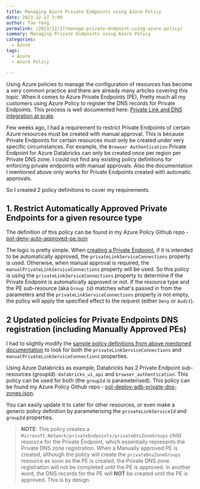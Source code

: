 ```yaml
---
title: Managing Azure Private Endpoints using Azure Policy
date: 2023-12-17 3:00
author: Tao Yang
permalink: /2023/12/17/manage-private-endpoint-using-azure-policy/
summary: Managing Private Endpoints using Azure Policy
categories:
  - Azure
tags:
  - Azure
  - Azure Policy

---
```


Using Azure policies to manage the configuration of resources has become a very common practice and there are already many articles covering this topic. When it comes to Azure Private Endpoints (PE), Pretty much all my customers using Azure Policy to register the DNS records for Private Endpoints. This process is well documented here: [Private Link and DNS integration at scale](https://learn.microsoft.com/en-us/azure/cloud-adoption-framework/ready/azure-best-practices/private-link-and-dns-integration-at-scale).

Few weeks ago, I had a requirement to restrict Private Endpoints of certain Azure resources must be created with manual approval. This is because Private Endpoints for certain resources must only be created under very specific circumstances. For example, the `Browser Authentication` Private Endpoint for Azure Databricks can only be created once per region per Private DNS zone. I could not find any existing policy definitions for enforcing private endpoints with manual approvals. Also the documentation I mentioned above only works for Private Endpoints created with automatic approvals.

So I created 2 policy definitions to cover my requirements.

## 1. Restrict Automatically Approved Private Endpoints for a given resource type

The definition of this policy can be found in my Azure Policy Github repo - [pol-deny-auto-approved-pe.json](https://github.com/tyconsulting/azurepolicy/blob/master/policy-definitions/private-endpoints/pol-deny-auto-approved-pe.json)

The logic is pretty simple. When [creating a Private Endpoint](https://learn.microsoft.com/en-us/rest/api/virtualnetwork/private-endpoints/create-or-update?view=rest-virtualnetwork-2023-05-01&tabs=HTTP), if it is intended to be automatically approved, the `privateLinkServiceConnections` property is used. Otherwise, when manual approval is required, the `manualPrivateLinkServiceConnections` property will be used. So this policy is using the `privateLinkServiceConnections` property to determine if the Private Endpoint is automatically approved or not. If the resource type and the PE sub-resource (aka `Group Id`) matches what's passed in from the parameters and the `privateLinkServiceConnections` property is not empty, the policy will apply the specified effect to the request (either `Deny` or `Audit`).

## 2 Updated policies for Private Endpoints DNS registration (including Manually Approved PEs)

I had to slightly modify the [sample policy definitions from above mentioned documentation](https://learn.microsoft.com/en-us/azure/cloud-adoption-framework/ready/azure-best-practices/private-link-and-dns-integration-at-scale#second-deployifnotexists-policy---matching-on-groupid--privatelinkserviceid) to look for both the `privateLinkServiceConnections` and `manualPrivateLinkServiceConnections` properties.

Using Azure Databricks as example, Databricks has 2 Private Endpoint sub-resources (groupId): `databricks_ui_api` and `browser_authentication`. This policy can be used for both (the `groupId` is parameterised). This policy can be found my Azure Policy Github repo - [pol-deploy-adb-private-dns-zones.json](https://github.com/tyconsulting/azurepolicy/blob/master/policy-definitions/private-endpoints-dns-registration/pol-deploy-adb-private-dns-zones.json).

You can easily update it to cater for other resources, or even make a generic policy definition by parameterising the `privateLinkServiceId` and `groupId` properties.

>**NOTE**: This policy creates a `Microsoft.Network/privateEndpoints/privateDnsZoneGroups` child resource for the Private Endpoint, which essentially represents the Private DNS zone registration. When a Manually approved PE is created, although the policy will create the `privateDnsZoneGroups` resource as soon as the PE is created, the Private DNS zone registration will not be completed until the PE is approved. In another word, the DNS records for the PE will **NOT** be created until the PE is approved. This is by design.
